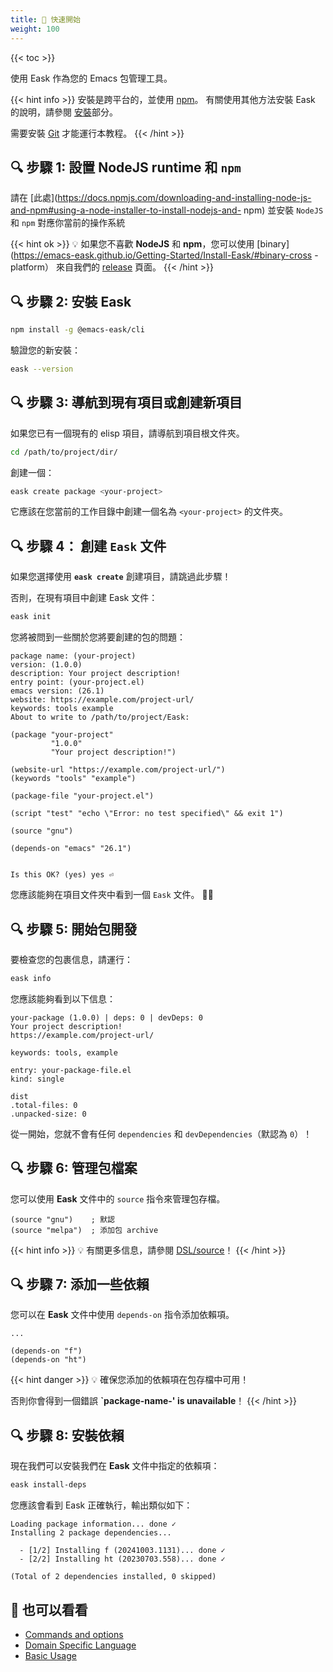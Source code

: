 ```yaml
---
title: 🔰 快速開始
weight: 100
---
```


{{< toc >}}

使用 Eask 作為您的 Emacs 包管理工具。

{{< hint info >}}
安裝是跨平台的，並使用 [npm](https://www.npmjs.com/)。
有關使用其他方法安裝 Eask 的說明，請參閱
[安裝](https://emacs-eask.github.io/Getting-Started/Install-Eask/)部分。

需要安裝 [Git](https://git-scm.com/downloads) 才能運行本教程。
{{< /hint >}}

## 🔍 步驟 1: 設置 NodeJS runtime 和 `npm`

請在 [此處](https://docs.npmjs.com/downloading-and-installing-node-js-and-npm#using-a-node-installer-to-install-nodejs-and- npm)
並安裝 `NodeJS` 和 `npm` 對應你當前的操作系統

{{< hint ok >}}
💡 如果您不喜歡 **NodeJS** 和 **npm**，您可以使用 [binary](https://emacs-eask.github.io/Getting-Started/Install-Eask/#binary-cross -platform）
來自我們的 [release](https://github.com/emacs-eask/cli/releases) 頁面。
{{< /hint >}}

## 🔍 步驟 2: 安裝 Eask

```sh
npm install -g @emacs-eask/cli
```

驗證您的新安裝：

```sh
eask --version
```

## 🔍 步驟 3: 導航到現有項目或創建新項目

如果您已有一個現有的 elisp 項目，請導航到項目根文件夾。

```sh
cd /path/to/project/dir/
```

創建一個：

```sh
eask create package <your-project>
```

它應該在您當前的工作目錄中創建一個名為 `<your-project>` 的文件夾。

## 🔍 步驟 4： 創建 `Eask` 文件

如果您選擇使用 **`eask create`** 創建項目，請跳過此步驟！

否則，在現有項目中創建 Eask 文件：

```sh
eask init
```

您將被問到一些關於您將要創建的包的問題：

```
package name: (your-project)
version: (1.0.0)
description: Your project description!
entry point: (your-project.el)
emacs version: (26.1)
website: https://example.com/project-url/
keywords: tools example
About to write to /path/to/project/Eask:

(package "your-project"
         "1.0.0"
         "Your project description!")

(website-url "https://example.com/project-url/")
(keywords "tools" "example")

(package-file "your-project.el")

(script "test" "echo \"Error: no test specified\" && exit 1")

(source "gnu")

(depends-on "emacs" "26.1")


Is this OK? (yes) yes ⏎
```

您應該能夠在項目文件夾中看到一個 `Eask` 文件。 🎉🎊

## 🔍 步驟 5: 開始包開發

要檢查您的包裹信息，請運行：

```sh
eask info
```

您應該能夠看到以下信息：

```
your-package (1.0.0) | deps: 0 | devDeps: 0
Your project description!
https://example.com/project-url/

keywords: tools, example

entry: your-package-file.el
kind: single

dist
.total-files: 0
.unpacked-size: 0
```

從一開始，您就不會有任何 `dependencies` 和 `devDependencies`（默認為 `0`）！

## 🔍 步驟 6: 管理包檔案

您可以使用 **Eask** 文件中的 `source` 指令來管理包存檔。

```elisp
(source "gnu")    ; 默認
(source "melpa")  ; 添加包 archive
```

{{< hint info >}}
💡 有關更多信息，請參閱 [DSL/source](https://emacs-eask.github.io/DSL/#-source-alias)！
{{< /hint >}}

## 🔍 步驟 7: 添加一些依賴

您可以在 **Eask** 文件中使用 `depends-on` 指令添加依賴項。

```elisp
...

(depends-on "f")
(depends-on "ht")
```

{{< hint danger >}}
💡 確保您添加的依賴項在包存檔中可用！

否則你會得到一個錯誤 **`package-name-' is unavailable**！
{{< /hint >}}

## 🔍 步驟 8: 安裝依賴

現在我們可以安裝我們在 **Eask** 文件中指定的依賴項：

```sh
eask install-deps
```

您應該會看到 Eask 正確執行，輸出類似如下：

```
Loading package information... done ✓
Installing 2 package dependencies...

  - [1/2] Installing f (20241003.1131)... done ✓
  - [2/2] Installing ht (20230703.558)... done ✓

(Total of 2 dependencies installed, 0 skipped)
```

## 🔗 也可以看看

- [Commands and options](https://emacs-eask.github.io/Getting-Started/Commands-and-options/)
- [Domain Specific Language](https://emacs-eask.github.io/DSL/)
- [Basic Usage](https://emacs-eask.github.io/Getting-Started/Basic-Usage/)
